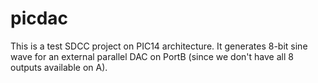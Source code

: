 # picdac
This is a test SDCC project on PIC14 architecture.
It generates 8-bit sine wave for an external parallel DAC on PortB (since we don't have all 8 outputs available on A).
